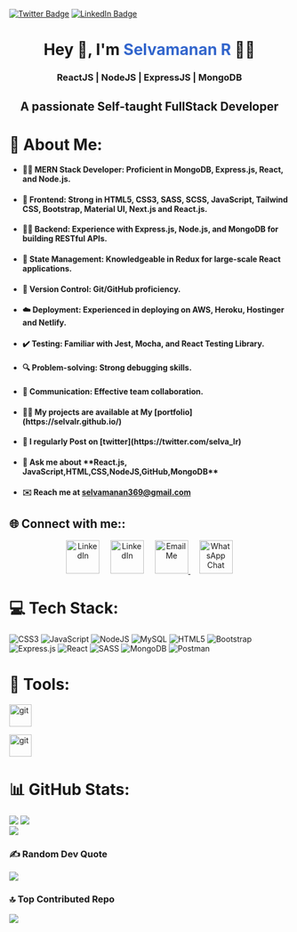[![Twitter Badge](https://img.shields.io/badge/Twitter-Profile-informational?style=flat&logo=twitter&logoColor=white&color=1CA2F1)](https://twitter.com/selva_lr)
[![LinkedIn Badge](https://img.shields.io/badge/LinkedIn-Profile-informational?style=flat&logo=linkedin&logoColor=white&color=0D76A8)](https://www.linkedin.com/in/selvamanan-r-72b187213/)

<h1 align="center">Hey 👋, I'm <span style="color: rgb(51,102,204)">
Selvamanan R
</span>
 👨‍💻</h1>
 
 ### <p align="center">ReactJS |  NodeJS | ExpressJS | MongoDB</p>
<h2 align="center">A passionate Self-taught FullStack Developer</h2>

# 💫 About Me:

- <h4>👨‍💻 MERN Stack Developer: Proficient in <b>MongoDB, Express.js, React, and Node.js</b>.</h4>

- <h4>🎨 Frontend: Strong in HTML5, CSS3, SASS, SCSS, JavaScript, Tailwind CSS, Bootstrap, Material UI, Next.js and React.js.</h4>

- <h4>🧠🚀 Backend: Experience with Express.js, Node.js, and MongoDB for building RESTful APIs.</h4>

- <h4>🔄 State Management: Knowledgeable in Redux for large-scale React applications.</h4>

- <h4>📝 Version Control: Git/GitHub proficiency.</h4>

- <h4>☁️ Deployment: Experienced in deploying on AWS, Heroku, Hostinger and Netlify.</h4>

- <h4>✔️ Testing: Familiar with Jest, Mocha, and React Testing Library.</h4>

- <h4>🔍 Problem-solving: Strong debugging skills.</h4>

- <h4>💬 Communication: Effective team collaboration.</h4>

- <h4>👨‍💻 My projects are available at My [portfolio](https://selvalr.github.io/)</h4>

- <h4>📝 I regularly Post on [twitter](https://twitter.com/selva_lr)</h4>

- <h4>💬 Ask me about **React.js, JavaScript,HTML,CSS,NodeJS,GitHub,MongoDB**</h4>

- #### ✉️ Reach me at [selvamanan369@gmail.com](mailto:selvamanan369@gmail.com)

## 🌐 Connect with me::

<p align="center">
<a href="https://twitter.com/selva_lr"><img src="https://cdn1.iconfinder.com/data/icons/logotypes/32/circle-twitter-256.png" width="60" height="60" alt="LinkedIn"></a>
  &nbsp; &nbsp;
  <a href="https://www.linkedin.com/in/selvamanan-r-72b187213/"><img src="https://cdn1.iconfinder.com/data/icons/logotypes/32/circle-linkedin-256.png" width="60" height="60" alt="LinkedIn"></a>
  &nbsp; &nbsp;
  <a href="mailto:selvamanan369@gmail.com" target="_blank">
    <img src="https://cdn-icons-png.flaticon.com/512/732/732200.png" width="60" height="60" alt="Email Me" />
  </a>
&nbsp; &nbsp;
  <a href="https://wa.me/919585988369" target="_blank">
  <img src="https://upload.wikimedia.org/wikipedia/commons/5/5e/WhatsApp_icon.png" width="60" height="60" alt="WhatsApp Chat" />
</a>
  
    
</p>

# 💻 Tech Stack:

![CSS3](https://img.shields.io/badge/css3-%231572B6.svg?style=for-the-badge&logo=css3&logoColor=white) ![JavaScript](https://img.shields.io/badge/javascript-%23323330.svg?style=for-the-badge&logo=javascript&logoColor=%23F7DF1E) ![NodeJS](https://img.shields.io/badge/node.js-6DA55F?style=for-the-badge&logo=node.js&logoColor=white) ![MySQL](https://img.shields.io/badge/mysql-%2300f.svg?style=for-the-badge&logo=mysql&logoColor=white) ![HTML5](https://img.shields.io/badge/html5-%23E34F26.svg?style=for-the-badge&logo=html5&logoColor=white) ![Bootstrap](https://img.shields.io/badge/bootstrap-%23563D7C.svg?style=for-the-badge&logo=bootstrap&logoColor=white) ![Express.js](https://img.shields.io/badge/express.js-%23404d59.svg?style=for-the-badge&logo=express&logoColor=%2361DAFB) ![React](https://img.shields.io/badge/react-%2320232a.svg?style=for-the-badge&logo=react&logoColor=%2361DAFB) ![SASS](https://img.shields.io/badge/SASS-hotpink.svg?style=for-the-badge&logo=SASS&logoColor=white) ![MongoDB](https://img.shields.io/badge/MongoDB-%234ea94b.svg?style=for-the-badge&logo=mongodb&logoColor=white) ![Postman](https://img.shields.io/badge/Postman-FF6C37?style=for-the-badge&logo=postman&logoColor=white)

# 🔑 Tools:

<p align="left">  <a href="https://git-scm.com/" target="_blank" rel="noreferrer"> <img src="https://www.vectorlogo.zone/logos/git-scm/git-scm-icon.svg" alt="git" width="40" height="40"/> </a>

<a href="https://code.visualstudio.com/" target="_blank" rel="noreferrer"> <img src="https://www.vectorlogo.zone/logos/visualstudio_code/visualstudio_code-icon.svg" alt="git" width="40" height="40"/> </a>

</p>

# 📊 GitHub Stats:

![](https://github-readme-stats.vercel.app/api/top-langs/?username=selvalr&theme=radical&hide_border=false&include_all_commits=true&count_private=false&layout=compact)
![](https://github-readme-stats.vercel.app/api?username=selvalr&theme=radical&hide_border=false&include_all_commits=true&count_private=false)<br/>
![](https://github-readme-streak-stats.herokuapp.com/?user=selvalr&theme=radical&hide_border=false)<br/>

### ✍️ Random Dev Quote

![](https://quotes-github-readme.vercel.app/api?type=horizontal&theme=radical)

### 🔝 Top Contributed Repo

![](https://github-contributor-stats.vercel.app/api?username=selvalr&limit=5&theme=dracula&combine_all_yearly_contributions=true)
